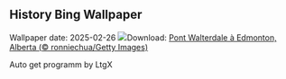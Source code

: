 ## History Bing Wallpaper
Wallpaper date: 2025-02-26
![](https://www.bing.com/th?id=OHR.WalterdaleBridge_FR-CA9281333446_UHD.jpg&w=1000)Download: [Pont Walterdale à Edmonton, Alberta (© ronniechua/Getty Images)](https://www.bing.com/th?id=OHR.WalterdaleBridge_FR-CA9281333446_UHD.jpg)

Auto get programm by LtgX
